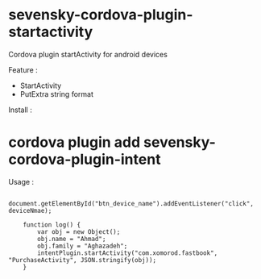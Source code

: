 # sevensky-cordova-plugin-startactivity
Cordova plugin startActivity for android devices 

Feature :
+ StartActivity 
+ PutExtra string format

Install :

 # cordova plugin add sevensky-cordova-plugin-intent

Usage :


        document.getElementById("btn_device_name").addEventListener("click", deviceNmae);

        function log() {
            var obj = new Object();
            obj.name = "Ahmad";
            obj.family = "Aghazadeh";
            intentPlugin.startActivity("com.xomorod.fastbook", "PurchaseActivity", JSON.stringify(obj));
        }
